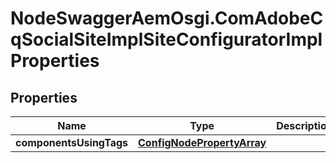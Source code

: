 # NodeSwaggerAemOsgi.ComAdobeCqSocialSiteImplSiteConfiguratorImplProperties

## Properties

Name | Type | Description | Notes
------------ | ------------- | ------------- | -------------
**componentsUsingTags** | [**ConfigNodePropertyArray**](ConfigNodePropertyArray.md) |  | [optional] 


